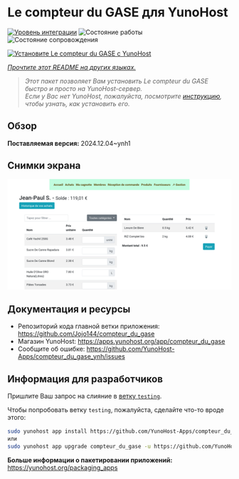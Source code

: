 <!--
Важно: этот README был автоматически сгенерирован <https://github.com/YunoHost/apps/tree/master/tools/readme_generator>
Он НЕ ДОЛЖЕН редактироваться вручную.
-->

# Le compteur du GASE для YunoHost

[![Уровень интеграции](https://apps.yunohost.org/badge/integration/compteur_du_gase)](https://ci-apps.yunohost.org/ci/apps/compteur_du_gase/)
![Состояние работы](https://apps.yunohost.org/badge/state/compteur_du_gase)
![Состояние сопровождения](https://apps.yunohost.org/badge/maintained/compteur_du_gase)

[![Установите Le compteur du GASE с YunoHost](https://install-app.yunohost.org/install-with-yunohost.svg)](https://install-app.yunohost.org/?app=compteur_du_gase)

*[Прочтите этот README на других языках.](./ALL_README.md)*

> *Этот пакет позволяет Вам установить Le compteur du GASE быстро и просто на YunoHost-сервер.*  
> *Если у Вас нет YunoHost, пожалуйста, посмотрите [инструкцию](https://yunohost.org/install), чтобы узнать, как установить его.*

## Обзор



**Поставляемая версия:** 2024.12.04~ynh1

## Снимки экрана

![Снимок экрана Le compteur du GASE](./doc/screenshots/Screenshot_2021-12-26_Le-compteur-du-GASE.png)

## Документация и ресурсы

- Репозиторий кода главной ветки приложения: <https://github.com/Jojo144/compteur_du_gase>
- Магазин YunoHost: <https://apps.yunohost.org/app/compteur_du_gase>
- Сообщите об ошибке: <https://github.com/YunoHost-Apps/compteur_du_gase_ynh/issues>

## Информация для разработчиков

Пришлите Ваш запрос на слияние в [ветку `testing`](https://github.com/YunoHost-Apps/compteur_du_gase_ynh/tree/testing).

Чтобы попробовать ветку `testing`, пожалуйста, сделайте что-то вроде этого:

```bash
sudo yunohost app install https://github.com/YunoHost-Apps/compteur_du_gase_ynh/tree/testing --debug
или
sudo yunohost app upgrade compteur_du_gase -u https://github.com/YunoHost-Apps/compteur_du_gase_ynh/tree/testing --debug
```

**Больше информации о пакетировании приложений:** <https://yunohost.org/packaging_apps>

